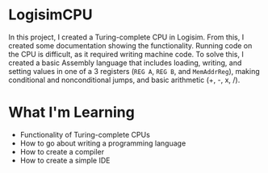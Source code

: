 # LogisimCPU

In this project, I created a Turing-complete CPU in Logisim. From this, I created some documentation showing the functionality. Running code on the CPU is difficult, as it required writing machine code. To solve this, I created a basic Assembly language that includes loading, writing, and setting values in one of a 3 registers (`REG A`, `REG B`, and `MemAddrReg`), making conditional and nonconditional jumps, and basic arithmetic (+, -, x, /). 


# What I'm Learning
- Functionality of Turing-complete CPUs
- How to go about writing a programming language
- How to create a compiler
- How to create a simple IDE
